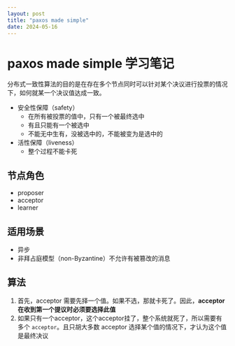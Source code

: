 ```yaml
---
layout: post     
title: "paxos made simple"     
date: 2024-05-16     
---
```


# paxos made simple 学习笔记      
分布式一致性算法的目的是在存在多个节点同时可以针对某个决议进行投票的情况下，如何就某一个决议值达成一致。


- 安全性保障（safety）          
  - 在所有被投票的值中，只有一个被最终选中    
  - 有且只能有一个被选中    
  - 不能无中生有，没被选中的，不能被变为是选中的    
- 活性保障（liveness）  
  - 整个过程不能卡死  

## 节点角色 
- proposer    
- acceptor         
- learner  

## 适用场景
- 异步
- 非拜占庭模型（non-Byzantine）不允许有被篡改的消息

## 算法
1. 首先，acceptor 需要先择一个值。如果不选，那就卡死了。因此，**acceptor 在收到第一个提议时必须要选择此值**         
2. 如果只有一个acceptor，这个acceptor挂了，整个系统就死了，所以需要有多个 `acceptor`。且只胡大多数 acceptor 选择某个值的情况下，才认为这个值是最终决议













